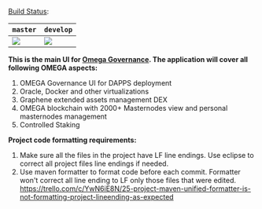 [Build Status](https://travis-ci.com/sombrero-network/omega/branches):

`master` | `develop` | 
 --- | --- | 
 [![](https://travis-ci.com/sombrero-network/omega.svg?branch=master)](https://travis-ci.com/sombrero-network/omega) | [![](https://travis-ci.com/sombrero-network/omega.svg?branch=develop)](https://travis-ci.com/sombrero-network/omega)
 
 **This is the main UI for [Omega Governance](http://omegacoin.network/). The application will cover all following OMEGA aspects:**
 1) OMEGA Governance UI for DAPPS deployment
 2) Oracle, Docker and other virtualizations
 3) Graphene extended assets management DEX
 4) OMEGA blockchain with 2000+ Masternodes view and personal masternodes management
 5) Controlled Staking
 
 **Project code formatting requirements:**
 1. Make sure all the files in the project have LF line endings. Use eclipse to correct all project files line endings if needed.
 2. Use maven formatter to format code before each commit. Formatter won't correct all line ending to LF only those files that were edited. https://trello.com/c/YwN6iE8N/25-project-maven-unified-formatter-is-not-formatting-project-lineending-as-expected

